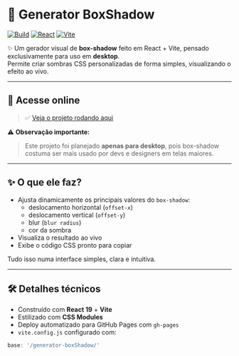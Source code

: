 # 🌟 Generator BoxShadow

[![Build](https://img.shields.io/badge/build-passing-brightgreen)](https://github.com/eupedrobarbosa03/generator-boxShadow)
[![React](https://img.shields.io/badge/made%20with-React-61DAFB?logo=react)](https://react.dev/)
[![Vite](https://img.shields.io/badge/built%20with-Vite-646CFF?logo=vite)](https://vitejs.dev/)

✨ Um gerador visual de **box-shadow** feito em React + Vite, pensado exclusivamente para uso em **desktop**.  
Permite criar sombras CSS personalizadas de forma simples, visualizando o efeito ao vivo.

---

## 🔗 **Acesse online**
> ✅ [Veja o projeto rodando aqui](https://eupedrobarbosa03.github.io/generator-boxShadow/)

⚠ **Observação importante:**  
> Este projeto foi planejado **apenas para desktop**, pois box-shadow costuma ser mais usado por devs e designers em telas maiores.

---

## ✨ **O que ele faz?**

- Ajusta dinamicamente os principais valores do `box-shadow`:  
  - deslocamento horizontal (`offset-x`)
  - deslocamento vertical (`offset-y`)
  - blur (`blur radius`)
  - cor da sombra
- Visualiza o resultado ao vivo
- Exibe o código CSS pronto para copiar

Tudo isso numa interface simples, clara e intuitiva.

---

## 🛠 **Detalhes técnicos**

- Construído com **React 19** + **Vite**
- Estilizado com **CSS Modules**
- Deploy automatizado para GitHub Pages com `gh-pages`
- `vite.config.js` configurado com:
```js
base: '/generator-boxShadow/'
